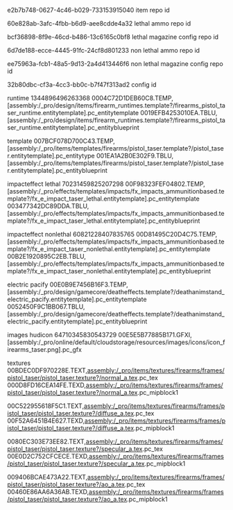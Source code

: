 e2b7b748-0627-4c46-b029-733153915040 item repo id

60e828ab-3afc-4fbb-b6d9-aee8cdde4a32 lethal ammo repo id

bcf36898-8f9e-46cd-b486-13c6165c0bf8 lethal magazine config repo id

6d7de188-ecce-4445-91fc-24cf8d801233 non lethal ammo repo id

ee75963a-fcb1-48a5-9d13-2a4d413446f6 non lethal magazine config repo id

32b80dbc-cf3a-4cc3-bb0c-b7f47f313ad2 config id

runtime 1344896496263368
0004C72D1DEB60C8.TEMP,[assembly:/_pro/design/items/firearm_runtimes.template?/firearms_pistol_taser_runtime.entitytemplate].pc_entitytemplate
0019EFB4253010EA.TBLU,[assembly:/_pro/design/items/firearm_runtimes.template?/firearms_pistol_taser_runtime.entitytemplate].pc_entityblueprint

template
007BCF078D700C43.TEMP,[assembly:/_pro/items/templates/firearms/pistol_taser.template?/pistol_taser.entitytemplate].pc_entitytype
001EA1A2B0E302F9.TBLU,[assembly:/_pro/items/templates/firearms/pistol_taser.template?/pistol_taser.entitytemplate].pc_entityblueprint

impacteffect lethal 70231459825207298
00F98323FEF04802.TEMP,[assembly:/_pro/effects/templates/impacts/fx_impacts_ammunitionbased.template?/fx_e_impact_taser_lethal.entitytemplate].pc_entitytemplate
003477342DC89DDA.TBLU,[assembly:/_pro/effects/templates/impacts/fx_impacts_ammunitionbased.template?/fx_e_impact_taser_lethal.entitytemplate].pc_entityblueprint

impacteffect nonlethal 60821228407835765
00D81495C20D4C75.TEMP,[assembly:/_pro/effects/templates/impacts/fx_impacts_ammunitionbased.template?/fx_e_impact_taser_nonlethal.entitytemplate].pc_entitytemplate
00B2E1920895C2EB.TBLU,[assembly:/_pro/effects/templates/impacts/fx_impacts_ammunitionbased.template?/fx_e_impact_taser_nonlethal.entitytemplate].pc_entityblueprint

electric pacify
00E0B9E7456B16F3.TEMP,[assembly:/_pro/design/gamecore/deatheffects.template?/deathanimstand_electric_pacify.entitytemplate].pc_entitytemplate
0052450F9C1BB067.TBLU,[assembly:/_pro/design/gamecore/deatheffects.template?/deathanimstand_electric_pacify.entitytemplate].pc_entityblueprint

images
hudicon 64710345830543729
00E5E5B77885B171.GFXI,[assembly:/_pro/online/default/cloudstorage/resources/images/icons/icon_firearms_taser.png].pc_gfx

textures
00BDEC0DF970228E.TEXT,[assembly:/\_pro/items/textures/firearms/frames/pistol_taser/pistol_taser.texture?/normal_a.tex](asnormalmap).pc_tex
000D8FD16CEA14FE.TEXD,[assembly:/\_pro/items/textures/firearms/frames/pistol_taser/pistol_taser.texture?/normal_a.tex](asnormalmap).pc_mipblock1

00C522955618F5C1.TEXT,[assembly:/\_pro/items/textures/firearms/frames/pistol_taser/pistol_taser.texture?/diffuse_a.tex](ascolormap).pc_tex
00F52A6451B4E627.TEXD,[assembly:/\_pro/items/textures/firearms/frames/pistol_taser/pistol_taser.texture?/diffuse_a.tex](ascolormap).pc_mipblock1

0080EC303E73EE82.TEXT,[assembly:/\_pro/items/textures/firearms/frames/pistol_taser/pistol_taser.texture?/specular_a.tex](ascolormap).pc_tex
00E0D2C752CFCECE.TEXD,[assembly:/\_pro/items/textures/firearms/frames/pistol_taser/pistol_taser.texture?/specular_a.tex](ascolormap).pc_mipblock1

009406BCAE473A22.TEXT,[assembly:/\_pro/items/textures/firearms/frames/pistol_taser/pistol_taser.texture?/ao_a.tex](ascolormap).pc_tex
00460E86AA6A36AB.TEXD,[assembly:/\_pro/items/textures/firearms/frames/pistol_taser/pistol_taser.texture?/ao_a.tex](ascolormap).pc_mipblock1
